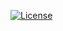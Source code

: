 [![License](https://img.shields.io/badge/License-GPL%20v3-blue.svg)](http://www.gnu.org/licenses/gpl-3.0)   
